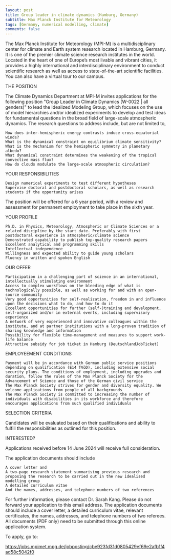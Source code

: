 ```yaml
---
layout: post
title: Group leader in climate dynamics (Hamburg, Germany)
subtitle: Max Planck Institute for Meteorology
tags: [Germany, numerical modelling, climate]
comments: false
---
```

The Max Planck Institute for Meteorology (MPI-M) is a multidisciplinary center for climate and Earth system research located in Hamburg, Germany. It is one of the premier climate science research institutes in the world. Located in the heart of one of Europe’s most livable and vibrant cities, it provides a highly international and interdisciplinary environment to conduct scientific research as well as access to state-of-the-art scientific facilities. You can also have a virtual tour to our campus.

THE POSITION

The Climate Dynamics Department at MPI-M invites applications for the following position "Group Leader in Climate Dynamics (W-0022 | all genders)" to lead the Idealized Modeling Group, which focuses on the use of model hierarchies and/or idealized experiments to develop and test ideas for fundamental questions in the broad field of large-scale atmospheric dynamics. The research questions to address include, but are not limited to,

    How does inter-hemispheric energy contrasts induce cross-equatorial winds?
    What is the dynamical constraint on equilibrium climate sensitivity?
    What is the mechanism for the hemispheric symmetry in planetary albedo?
    What dynamical constraint determines the weakening of the tropical convective mass flux?
    How do clouds modulate the large-scale atmospheric circulation?

YOUR RESPONSIBILITIES

    Design numerical experiments to test different hypotheses
    Supervise doctoral and postdoctoral scholars, as well as research students if the opportunity arises

The position will be offered for a 6 year period, with a review and assessment for permanent employment to take place in the sixth year.
 
YOUR PROFILE

    Ph.D. in Physics, Meteorology, Atmospheric or Climate Sciences or a related discipline by the start date. Preferably with first postdoctoral experience in atmospheric/climate science
    Demonstrated capability to publish top-quality research papers
    Excellent analytical and programming skills
    Intellectual independence
    Willingness and expected ability to guide young scholars
    Fluency in written and spoken English

OUR OFFER

    Participation in a challenging part of science in an international, intellectually stimulating environment
    Access to complex workflows on the bleeding edge of what is technologically possible, as well as working for and with an open-source community
    Very good opportunities for self-realization, freedom in and influence upon the decisions what to do, and how to do it
    Excellent opportunities for further (self-)training and development, self-organized and/or in external events, including supervisory experience
    A network of very experienced and innovative colleagues within the institute, and at partner institutions with a long-proven tradition of sharing knowledge and information
    Possibility for flexible time-management and measures to support work-life balance
    Attractive subsidy for job ticket in Hamburg (DeutschlandJobTicket)

EMPLOYEEMENT CONDITIONS

    Payment will be in accordance with German public service positions depending on qualification (E14 TVöD), including extensive social security plans. The conditions of employment, including upgrades and duration, follow the rules of the Max Planck Society for the Advancement of Science and those of the German civil service
    The Max Planck Society strives for gender and diversity equality. We welcome applications from people of all backgrounds
    The Max Planck Society is committed to increasing the number of individuals with disabilities in its workforce and therefore encourages applications from such qualified individuals

SELECTION CRITERIA

Candidates will be evaluated based on their qualifications and ability to fulfill the responsibilities as outlined for this position.
 
INTERESTED?

Applications received before 14 June 2024 will receive full consideration.

The application documents should include

    A cover letter and
    A two-page research statement summarising previous research and proposing the research to be carried out in the new idealised modelling group
    A detailed curriculum vitae
    And the names, addresses, and telephone numbers of two references

For further information, please contact Dr. Sarah Kang.
Please do not forward your application to this email address. The application documents should include a cover letter, a detailed curriculum vitae, relevant certificates, the names, addresses, and telephone numbers of two referees. All documents (PDF only) need to be submitted through this online application system.

To apply, go to: 

https://jobs.mpimet.mpg.de/jobposting/cbe923fd31d0805429ef69e2afb1f4ad58c5042f0
